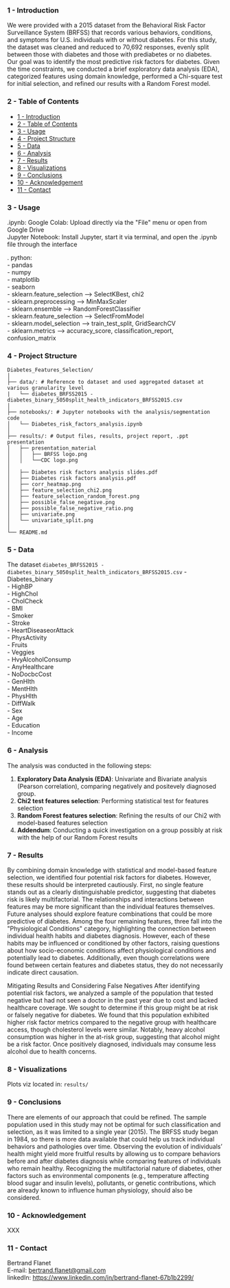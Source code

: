 ### **1 - Introduction**

We were provided with a 2015 dataset from the Behavioral Risk Factor Surveillance System (BRFSS) that records various behaviors, conditions, and symptoms for U.S. individuals with or without diabetes. For this study, the dataset was cleaned and reduced to 70,692 responses, evenly split between those with diabetes and those with prediabetes or no diabetes. Our goal was to identify the most predictive risk factors for diabetes. Given the time constraints, we conducted a brief exploratory data analysis (EDA), categorized features using domain knowledge, performed a Chi-square test for initial selection, and refined our results with a Random Forest model.

### **2 - Table of Contents**

- [1 - Introduction](#1---introduction)
- [2 - Table of Contents](#2---table-of-contents)
- [3 - Usage](#3---usage)
- [4 - Project Structure](#4---project-structure)
- [5 - Data](#5---data)
- [6 - Analysis](#6---analysis)
- [7 - Results](#7---results)
- [8 - Visualizations](#8---visualizations)
- [9 - Conclusions](#9---conclusions)
- [10 - Acknowledgement](#10---acknowledgement)
- [11 - Contact](#11---contact)


### **3 - Usage**

 .ipynb:
Google Colab: Upload directly via the "File" menu or open from Google Drive<br>
Jupyter Notebook: Install Jupyter, start it via terminal, and open the .ipynb file through the interface

. python:<br>
	- pandas<br>
	- numpy<br>
	- matplotlib<br>
	- seaborn<br>
	- sklearn.feature_selection --> SelectKBest, chi2<br>
	- sklearn.preprocessing --> MinMaxScaler<br>
	- sklearn.ensemble --> RandomForestClassifier<br>
	- sklearn.feature_selection --> SelectFromModel<br>
	- sklearn.model_selection --> train_test_split, GridSearchCV<br>
	- sklearn.metrics --> accuracy_score, classification_report, confusion_matrix<br>


### **4 - Project Structure**
```
Diabetes_Features_Selection/
│
├── data/: # Reference to dataset and used aggregated dataset at various granularity level
|   └── diabetes_BRFSS2015 - diabetes_binary_5050split_health_indicators_BRFSS2015.csv
│
├── notebooks/: # Jupyter notebooks with the analysis/segmentation code
│   └── Diabetes_risk_factors_analysis.ipynb
│
├── results/: # Output files, results, project report, .ppt presentation
│   ├── presentation_material
│   │   ├── BRFSS logo.png
│   │   └──CDC logo.png
│
│   ├── Diabetes risk factors analysis slides.pdf
│   ├── Diabetes risk factors analysis.pdf
│   ├── corr_heatmap.png
│   ├── feature_selection_chi2.png
│   ├── feature_selection_random_forest.png
│   ├── possible_false_negative.png
│   ├── possible_false_negative_ratio.png
│   ├── univariate.png
│   └── univariate_split.png
│
└── README.md
```
### **5 - Data**
The dataset `diabetes_BRFSS2015 - diabetes_binary_5050split_health_indicators_BRFSS2015.csv`
	- Diabetes_binary<br>
	- HighBP<br>
	- HighChol<br>
	- CholCheck<br>
	- BMI<br>
	- Smoker<br>
	- Stroke<br>
	- HeartDiseaseorAttack<br>
	- PhysActivity<br>
	- Fruits<br>
	- Veggies<br>
	- HvyAlcoholConsump<br>
	- AnyHealthcare<br>
	- NoDocbcCost<br>
	- GenHlth<br>
	- MentHlth<br>
	- PhysHlth<br>
	- DiffWalk<br>
	- Sex<br>
	- Age<br>
	- Education<br>
	- Income<br>


### **6 - Analysis**

The analysis was conducted in the following steps:<br>
1. **Exploratory Data Analysis (EDA)**: Univariate and Bivariate analysis (Pearson correlation), comparing negatively and positevely diagnosed group.<br>
2. **Chi2 test features selection**: Performing statistical test for features selection<br>
3. **Random Forest features selection**: Refining the results of our Chi2 with model-based features selection<br>
4. **Addendum**: Conducting a quick investigation on a group possibly at risk with the help of our Random Forest results<br>


### **7 - Results**

By combining domain knowledge with statistical and model-based feature selection, we identified four potential risk factors for diabetes.
However, these results should be interpreted cautiously.
First, no single feature stands out as a clearly distinguishable predictor, suggesting that diabetes risk is likely multifactorial. 
The relationships and interactions between features may be more significant than the individual features themselves. Future analyses should explore feature combinations that could be more predictive of diabetes.
Among the four remaining features, three fall into the "Physiological Conditions" category, highlighting the connection between individual health habits and diabetes diagnosis. However, each of these habits may be influenced or conditioned by other factors, raising questions about how socio-economic conditions affect physiological conditions and potentially lead to diabetes.
Additionally, even though correlations were found between certain features and diabetes status, they do not necessarily indicate direct causation.

Mitigating Results and Considering False Negatives
After identifying potential risk factors, we analyzed a sample of the population that tested negative but had not seen a doctor in the past year due to cost and lacked healthcare coverage. We sought to determine if this group might be at risk or falsely negative for diabetes. We found that this population exhibited higher risk factor metrics compared to the negative group with healthcare access, though cholesterol levels were similar. Notably, heavy alcohol consumption was higher in the at-risk group, suggesting that alcohol might be a risk factor. Once positively diagnosed, individuals may consume less alcohol due to health concerns.


### **8 - Visualizations**

Plots viz located in:
`results/`


### **9 - Conclusions**

There are elements of our approach that could be refined. The sample population used in this study may not be optimal for such classification and selection, as it was limited to a single year (2015). The BRFSS study began in 1984, so there is more data available that could help us track individual behaviors and pathologies over time.
Observing the evolution of individuals’ health might yield more fruitful results by allowing us to compare behaviors before and after diabetes diagnosis while comparing features of individuals who remain healthy. 
Recognizing the multifactorial nature of diabetes, other factors such as environmental components (e.g., temperature affecting blood sugar and insulin levels), pollutants, or genetic contributions, which are already known to influence human physiology, should also be considered.


### **10 - Acknowledgement**

XXX

### **11 - Contact**

Bertrand Flanet<br>
E-mail: bertrand.flanet@gmail.com<br>
linkedIn: https://www.linkedin.com/in/bertrand-flanet-67b1b2299/
